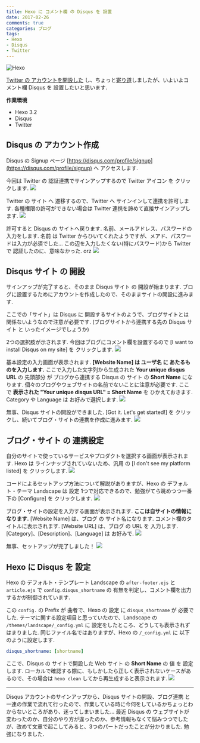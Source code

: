 ```yaml
---
title: Hexo に コメント欄 の Disqus を 設置
date: 2017-02-26
comments: true
categories: ブログ
tags:
- Hexo
- Disqus
- Twitter
---
```


![](/images/hexo/hexo-3.2.png "Hexo")

[Twitter の アカウントを開設した](/2017/02/16/Twitterのアカウント作成/) し、ちょっと[寄り道](/2017/02/25/HexoにTwitterのアカウントを設定/)しましたが、いよいよコメント欄 Disqus を 設置したいと思います.

**作業環境**
- Hexo 3.2
- Disqus
- Twitter


## Disqus の アカウント作成
Disqus の Signup ページ [https://disqus.com/profile/signup](https://disqus.com/profile/signup) へ アクセスします.

今回は Twitter の 認証連携でサインアップするので Twitter アイコン を クリックします.
![](/images/hexo/disqus/signup/02.png)

Twitter の サイト へ 遷移するので、Twitter へ サインインして連携を許可します. 各種権限の許可ができない場合は Twitter 連携を諦めて直接サインアップします.
![](/images/hexo/disqus/signup/03.png)

許可すると Disqus の サイトへ戻ります. 名前、メールアドレス、パスワードの入力をします. 名前 は Twitter からひいてくれたようですが、メアド、パスワードは入力が必須でした... この辺を入力したくない(特にパスワード)から Twitter で 認証したのに、意味なかった. orz
![](/images/hexo/disqus/signup/04.png)


## Disqus サイト の 開設
サインアップが完了すると、そのまま Disqus サイト の 開設が始まります.
ブログに設置するためにアカウントを作成したので、そのままサイトの開設に進みます.

ここでの「サイト」は Disqus に 開設するサイトのようで、ブログサイトとは関係ないようなので注意が必要です. (ブログサイトから連携する先の Disqus サイト と いったイメージでしょうか)

2つの選択肢が示されます. 今回はブログにコメント欄を設置するので [I want to install Disqus on my site] を クリックします.
![](/images/hexo/disqus/signup/05.png)

基本設定の入力画面が表示されます.
**[Website Name] は ユーザ名 に あたるものを入力します.** ここで入力した文字列から生成された **Your unique disqus URL** の 先頭部分 が ブログから連携する Disqus の サイト の **Short Name** になります. 個々のブログやウェブサイトの名前でないことに注意が必要です.
ここで **表示された "Your unique disqus URL" = Short Name** を ひかえておきます.
Category や Language は お好みで選択します.
![](/images/hexo/disqus/signup/06.png)

無事、Disqus サイトの開設ができました.
[Got it. Let's get started!] を クリックし、続いてブログ・サイトの連携を作成に進みます.
![](/images/hexo/disqus/signup/07.png)


## ブログ・サイト の 連携設定
自分のサイトで使っているサービスやプロダクトを選択する画面が表示されます.
Hexo は ラインナップされていないため、汎用 の [I don't see my platform listed] を クリックします.
![](/images/hexo/disqus/signup/08.png)

コードによるセットアップ方法について解説がありますが、Hexo の デフォルト・テーマ Landscape は 設定 1つで対応できるので、勉強がてら眺めつつ一番下の [Configure] を クリックします.
![](/images/hexo/disqus/signup/09.png)

ブログ・サイトの設定を入力する画面が表示されます. **ここは自サイトの情報になります.**
[Website Name] は、ブログ の サイト名になります. コメント欄のタイトルに表示されます. [Website URL] は、ブログ の URL を 入力します. [Category]、[Description]、[Language] は お好みで.
![](/images/hexo/disqus/signup/10.png)

無事、セットアップが完了しました！
![](/images/hexo/disqus/signup/11.png)


## Hexo に Disqus を 設定
Hexo の デフォルト・テンプレート Landscape の `after-footer.ejs` と `article.ejs` で `config.disqus_shortname` の 有無を判定し、コメント欄を出力するかが制御されています.

この `config.` の Prefix が 曲者で、Hexo の 設定 に `disqus_shortname` が 必要でした.
テーマに関する設定項目と思っていたので、Landscape の `/themes/landscape/_config.yml` に 設定をしたところ、どうしても表示されずはまりました. 同じファイル名ではありますが、Hexo の `/_config.yml` に 以下のように設定します.
```yaml
disqus_shortname: [shortname]
```

ここで、Disqus の サイトで開設した Web サイト の **Short Name** の 値 を 設定します.
ローカルで確認する際に、もしかしたら正しく表示されないケースがあるので、その場合は `hexo clean` してから再生成すると表示されます.
![](/images/hexo/disqus/signup/12.png)



- - - -
Disqus アカウントのサインアップから、Disqus サイトの開設、ブログ連携 と 一連の作業で流れて行ったので、作業している時に今何をしているかちょっとわからないところがあり、迷ってしまいました... 最近 Disqus の ウェブサイトが変わったのか、自分のやり方が違ったのか、参考情報もなくて悩みつつでしたが、改めて文章で起こしてみると、3つのパートだったことが分かりました. 勉強になりました.
